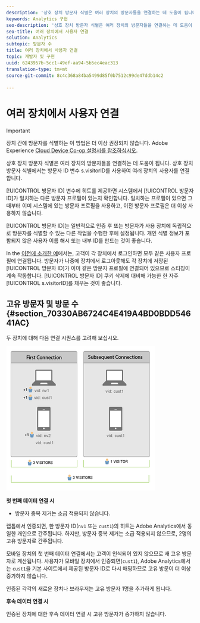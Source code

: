 ```yaml
---
description: '상호 장치 방문자 식별은 여러 장치의 방문자들을 연결하는 데 도움이 됩니다. 상호 장치 방문자 식별에서는 방문자 ID 변수 s.visitorID를 사용하여 여러 장치의 사용자를 연결합니다. '
keywords: Analytics 구현
seo-description: '상호 장치 방문자 식별은 여러 장치의 방문자들을 연결하는 데 도움이 됩니다. 상호 장치 방문자 식별에서는 방문자 ID 변수 s.visitorID를 사용하여 여러 장치의 사용자를 연결합니다. '
seo-title: 여러 장치에서 사용자 연결
solution: Analytics
subtopic: 방문자 수
title: 여러 장치에서 사용자 연결
topic: 개발자 및 구현
uuid: 6243957b-5cc1-49ef-aa94-5b5ec4eac313
translation-type: tm+mt
source-git-commit: 8c4c368a84ba5499d85f0b7512c99de47ddb14c2

---
```



# 여러 장치에서 사용자 연결

>[!IMPORTANT]
>
>장치 간에 방문자를 식별하는 이 방법은 더 이상 권장되지 않습니다. Adobe Experience [Cloud Device Co-op 설명서를 참조하십시오](https://marketing.adobe.com/resources/help/en_US/mcdc/).

상호 장치 방문자 식별은 여러 장치의 방문자들을 연결하는 데 도움이 됩니다. 상호 장치 방문자 식별에서는 방문자 ID 변수 s.visitorID를 사용하여 여러 장치의 사용자를 연결합니다. 

[!UICONTROL 방문자 ID] 변수에 히트를 제공하면 시스템에서 [!UICONTROL 방문자 ID]가 일치하는 다른 방문자 프로필이 있는지 확인합니다. 일치하는 프로필이 있으면 그때부터 이미 시스템에 있는 방문자 프로필을 사용하고, 이전 방문자 프로필은 더 이상 사용하지 않습니다.

[!UICONTROL 방문자 ID]는 일반적으로 인증 후 또는 방문자가 사용 장치에 독립적으로 방문자를 식별할 수 있는 다른 작업을 수행한 후에 설정됩니다. 개인 식별 정보가 포함되지 않은 사용자 이름 해시 또는 내부 ID를 만드는 것이 좋습니다.

In the [이전에 소개한 예](/help/implement/js-implementation/xdevice-visid/xdevice-connecting.md)에서는, 고객이 각 장치에서 로그인하면 모두 같은 사용자 프로필에 연결됩니다. 방문자가 나중에 장치에서 로그아웃해도 각 장치에 저장된 [!UICONTROL 방문자 ID]가 이미 같은 방문자 프로필에 연결되어 있으므로 스티칭이 계속 작동합니다. [!UICONTROL 방문자 ID] 쿠키 삭제에 대비해 가능한 한 자주 [!UICONTROL s.visitorID]를 채우는 것이 좋습니다.

## 고유 방문자 및 방문 수 {#section_70330AB6724C4E419A4BD0BDD54641AC}

두 장치에 대해 다음 연결 시퀀스를 고려해 보십시오.

![](assets/xdevice-counts.png)

**첫 번째 데이터 연결 시**

* 방문자 중복 제거는 소급 적용되지 않습니다.

랩톱에서 인증되면, 한 방문자 ID(`nv1` 또는 `cust1`)의 히트는 Adobe Analytics에서 동일한 개인으로 간주됩니다. 하지만, 방문자 중복 제거는 소급 적용되지 않으므로, 2명의 고유 방문자로 간주됩니다.

모바일 장치의 첫 번째 데이터 연결에서는 고객이 인식되어 있지 않으므로 새 고유 방문자로 계산됩니다. 사용자가 모바일 장치에서 인증되면(`cust1`), Adobe Analytics에서는 `cust1`을 기본 사이트에서 제공된 방문자 ID로 다시 매핑하므로 고유 방문이 더 이상 증가하지 않습니다.

인증된 각각의 새로운 장치나 브라우저는 고유 방문자 1명을 추가하게 됩니다.

**후속 데이터 연결 시**

인증된 장치에 대한 후속 데이터 연결 시 고유 방문자가 증가하지 않습니다.
